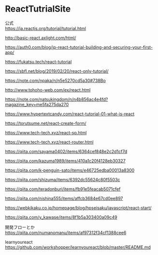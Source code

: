 # ReactTutrialSite  
公式  
https://ja.reactjs.org/tutorial/tutorial.html

http://basic-react.axlight.com/html/  

https://auth0.com/blog/jp-react-tutorial-building-and-securing-your-first-app/  

https://fukatsu.tech/react-tutorial  

https://sbfl.net/blog/2019/02/20/react-only-tutorial/  

https://note.com/npaka/n/n5e5270cd5a30#738Bo  
  
http://www.tohoho-web.com/ex/react.html  

https://note.com/natsukingdom/n/n4b856ac4e4fd?magazine_key=me5fa275da270  

https://www.hypertextcandy.com/react-tutorial-01-what-is-react  

https://torutsume.net/react-create-form/  
  
https://www.tech-tech.xyz/react-sp.html  

https://www.tech-tech.xyz/react-router.html  

https://qiita.com/sayama0402/items/6364cef848e2c2d1cf7d  

https://qiita.com/kazuma1989/items/410a1c20f4128eb30327  

https://qiita.com/k-penguin-sato/items/e46725edba00013a8300  
  
https://qiita.com/shizuma/items/6392dc55624c80f5503c  

https://qiita.com/teradonburi/items/fb91e5feacab5071cfef  

https://qiita.com/nishina555/items/affcb3684e67cd0ee897  

https://webkikaku.co.jp/homepage/blog/hpseisaku/javascript/react-start/  

https://qiita.com/y_kawase/items/8f1b5a303400a09c49  

開発フローとか  
https://qiita.com/numanomanu/items/af97312f34cf1388cee6  

learnyoureact  
https://github.com/workshopper/learnyoureact/blob/master/README.md  



